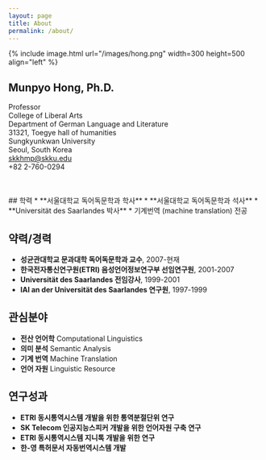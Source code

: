 ```yaml
---
layout: page
title: About
permalink: /about/
---
```


{% include image.html url="/images/hong.png" width=300 height=500 align="left" %}

## Munpyo Hong, Ph.D. 
Professor <br/>
College of Liberal Arts <br/>
Department of German Language and Literature <br/>
31321, Toegye hall of humanities <br/>
Sungkyunkwan University <br/>
Seoul, South Korea <br/>
skkhmp@skku.edu <br/>
+82 2-760-0294

<br/>
<br/>
## 학력
* **서울대학교 독어독문학과 학사**
* **서울대학교 독어독문학과 석사**
* **Universität des Saarlandes 박사**
  * 기계번역 (machine translation) 전공
  
## 약력/경력
* **성균관대학교 문과대학 독어독문학과 교수**, 2007-현재
* **한국전자통신연구원(ETRI) 음성언어정보연구부 선임연구원**, 2001-2007
* **Universität des Saarlandes 전임강사**, 1999-2001
* **IAI an der Universität des Saarlandes 연구원**, 1997-1999

## 관심분야
* **전산 언어학** Computational Linguistics
* **의미 분석** Semantic Analysis
* **기계 번역** Machine Translation
* **언어 자원** Linguistic Resource

## 연구성과
* **ETRI 동시통역시스템 개발을 위한 통역분절단위 연구**
* **SK Telecom 인공지능스피커 개발을 위한 언어자원 구축 연구**
* **ETRI 동시통역시스템 지니톡 개발을 위한 연구**
* **한-영 특허문서 자동번역시스템 개발**



